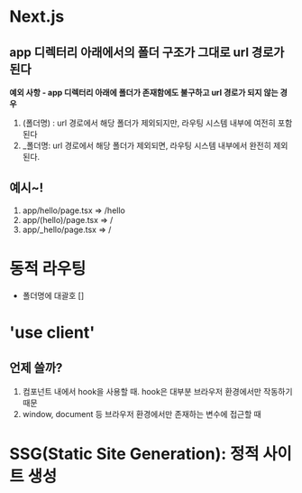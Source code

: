 # Next.js

## app 디렉터리 아래에서의 폴더 구조가 그대로 url 경로가 된다

**예외 사항 - app 디렉터리 아래에 폴더가 존재함에도 불구하고 url 경로가 되지 않는 경우**

1. (폴더명) : url 경로에서 해당 폴더가 제외되지만, 라우팅 시스템 내부에 여전히 포함된다
2. \_폴더명: url 경로에서 해당 폴더가 제외되면, 라우팅 시스템 내부에서 완전히 제외된다.

## 예시~!

1. app/hello/page.tsx => /hello
2. app/(hello)/page.tsx => /
3. app/\_hello/page.tsx => /

# 동적 라우팅

- 폴더명에 대괄호 []

# 'use client'

## 언제 쓸까?

1. 컴포넌트 내에서 hook을 사용할 때. hook은 대부분 브라우저 환경에서만 작동하기 때문
2. window, document 등 브라우저 환경에서만 존재하는 변수에 접근할 때

# SSG(Static Site Generation): 정적 사이트 생성
